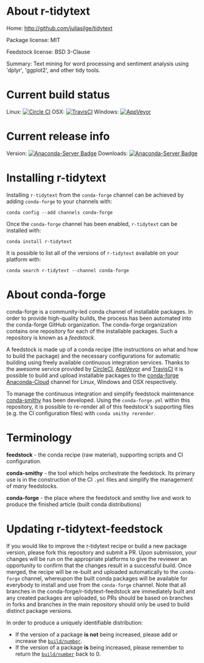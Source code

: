 About r-tidytext
================

Home: http://github.com/juliasilge/tidytext

Package license: MIT

Feedstock license: BSD 3-Clause

Summary: Text mining for word processing and sentiment analysis using 'dplyr', 'ggplot2', and other tidy tools.



Current build status
====================

Linux: [![Circle CI](https://circleci.com/gh/conda-forge/r-tidytext-feedstock.svg?style=shield)](https://circleci.com/gh/conda-forge/r-tidytext-feedstock)
OSX: [![TravisCI](https://travis-ci.org/conda-forge/r-tidytext-feedstock.svg?branch=master)](https://travis-ci.org/conda-forge/r-tidytext-feedstock)
Windows: [![AppVeyor](https://ci.appveyor.com/api/projects/status/github/conda-forge/r-tidytext-feedstock?svg=True)](https://ci.appveyor.com/project/conda-forge/r-tidytext-feedstock/branch/master)

Current release info
====================
Version: [![Anaconda-Server Badge](https://anaconda.org/conda-forge/r-tidytext/badges/version.svg)](https://anaconda.org/conda-forge/r-tidytext)
Downloads: [![Anaconda-Server Badge](https://anaconda.org/conda-forge/r-tidytext/badges/downloads.svg)](https://anaconda.org/conda-forge/r-tidytext)

Installing r-tidytext
=====================

Installing `r-tidytext` from the `conda-forge` channel can be achieved by adding `conda-forge` to your channels with:

```
conda config --add channels conda-forge
```

Once the `conda-forge` channel has been enabled, `r-tidytext` can be installed with:

```
conda install r-tidytext
```

It is possible to list all of the versions of `r-tidytext` available on your platform with:

```
conda search r-tidytext --channel conda-forge
```


About conda-forge
=================

conda-forge is a community-led conda channel of installable packages.
In order to provide high-quality builds, the process has been automated into the
conda-forge GitHub organization. The conda-forge organization contains one repository
for each of the installable packages. Such a repository is known as a *feedstock*.

A feedstock is made up of a conda recipe (the instructions on what and how to build
the package) and the necessary configurations for automatic building using freely
available continuous integration services. Thanks to the awesome service provided by
[CircleCI](https://circleci.com/), [AppVeyor](http://www.appveyor.com/)
and [TravisCI](https://travis-ci.org/) it is possible to build and upload installable
packages to the [conda-forge](https://anaconda.org/conda-forge)
[Anaconda-Cloud](http://docs.anaconda.org/) channel for Linux, Windows and OSX respectively.

To manage the continuous integration and simplify feedstock maintenance
[conda-smithy](http://github.com/conda-forge/conda-smithy) has been developed.
Using the ``conda-forge.yml`` within this repository, it is possible to re-render all of
this feedstock's supporting files (e.g. the CI configuration files) with ``conda smithy rerender``.


Terminology
===========

**feedstock** - the conda recipe (raw material), supporting scripts and CI configuration.

**conda-smithy** - the tool which helps orchestrate the feedstock.
                   Its primary use is in the construction of the CI ``.yml`` files
                   and simplify the management of *many* feedstocks.

**conda-forge** - the place where the feedstock and smithy live and work to
                  produce the finished article (built conda distributions)


Updating r-tidytext-feedstock
=============================

If you would like to improve the r-tidytext recipe or build a new
package version, please fork this repository and submit a PR. Upon submission,
your changes will be run on the appropriate platforms to give the reviewer an
opportunity to confirm that the changes result in a successful build. Once
merged, the recipe will be re-built and uploaded automatically to the
`conda-forge` channel, whereupon the built conda packages will be available for
everybody to install and use from the `conda-forge` channel.
Note that all branches in the conda-forge/r-tidytext-feedstock are
immediately built and any created packages are uploaded, so PRs should be based
on branches in forks and branches in the main repository should only be used to
build distinct package versions.

In order to produce a uniquely identifiable distribution:
 * If the version of a package **is not** being increased, please add or increase
   the [``build/number``](http://conda.pydata.org/docs/building/meta-yaml.html#build-number-and-string).
 * If the version of a package **is** being increased, please remember to return
   the [``build/number``](http://conda.pydata.org/docs/building/meta-yaml.html#build-number-and-string)
   back to 0.
